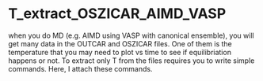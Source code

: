 # T_extract_OSZICAR_AIMD_VASP
when you do MD (e.g. AIMD using VASP with canonical ensemble), you will get many data in the OUTCAR and OSZICAR files. One of them is the temperature that you may need to plot vs time to see if equilibriation happens or not. To extract only T from the files requires you to write simple commands. Here, I attach these commands. 
